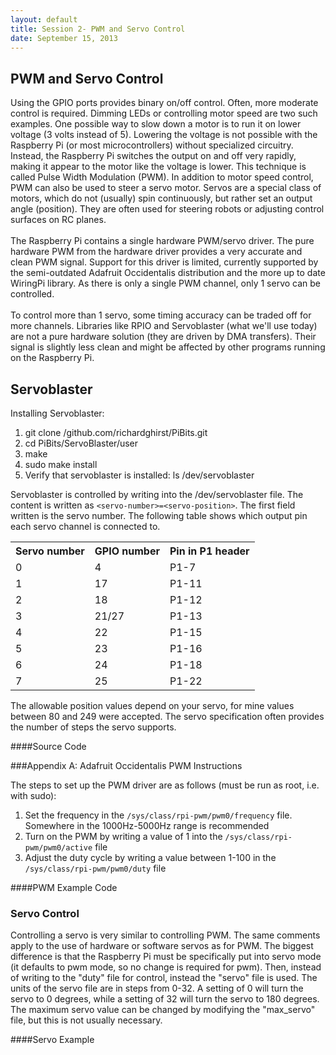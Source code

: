 ```yaml
---
layout: default
title: Session 2- PWM and Servo Control
date: September 15, 2013
---
```


## PWM and Servo Control
  Using the GPIO ports provides binary on/off control. Often, more moderate control is required. Dimming LEDs or controlling motor speed are two such examples. One possible way to slow down a motor is to run it on lower voltage (3 volts instead of 5). Lowering the voltage is not possible with the Raspberry Pi (or most microcontrollers) without specialized circuitry. Instead, the Raspberry Pi switches the output on and off very rapidly, making it appear to the motor like the voltage is lower. This technique is called Pulse Width Modulation (PWM). 
  In addition to motor speed control, PWM can also be used to steer a servo motor. Servos are a special class of motors, which do not (usually) spin continuously, but rather set an output angle (position). They are often used for steering robots or adjusting control surfaces on RC planes. 
<br/><br/>
  The Raspberry Pi contains a single hardware PWM/servo driver. The pure hardware PWM from the hardware driver provides a very accurate and clean PWM signal. Support for this driver is limited, currently supported by the semi-outdated Adafruit Occidentalis distribution and the more up to date WiringPi library. As there is only a single PWM channel, only 1 servo can be controlled. 
<br/><br/>
To control more than 1 servo, some timing accuracy can be traded off for more channels. Libraries like RPIO and Servoblaster (what we'll use today) are not a pure hardware solution (they are driven by DMA transfers). Their signal is slightly less clean and might be affected by other programs running on the Raspberry Pi.

## Servoblaster
Installing Servoblaster:<br/>
1. git clone /github.com/richardghirst/PiBits.git <br/>
2. cd PiBits/ServoBlaster/user <br/>
3. make <br/>
4. sudo make install <br/>
5. Verify that servoblaster is installed: ls /dev/servoblaster <br/>

Servoblaster is controlled by writing into the /dev/servoblaster file. The content is written as `<servo-number>=<servo-position>`. The first field written is the servo number. The following table shows which output pin each servo channel is connected to. 
<table>
<tr><th>Servo number</th><th>GPIO number</th><th>Pin in P1 header</th></tr>    
<tr><td>0</td><td>4</td><td>P1-7</td></tr>     
<tr><td>1</td><td>17</td><td>P1-11</td></tr>
<tr><td>2</td><td>18</td><td>P1-12</td></tr> 
<tr><td>3</td><td>21/27</td><td>P1-13</td></tr>  
<tr><td>4</td><td>22</td><td>P1-15</td></tr>  
<tr><td>5</td><td>23</td><td>P1-16</td></tr>  
<tr><td>6</td><td>24</td><td>P1-18</td></tr> 
<tr><td>7</td><td>25</td><td>P1-22</td></tr>
</table>
The allowable position values depend on your servo, for mine values between 80 and 249 were accepted. The servo specification often provides the number of steps the servo supports. 

####Source Code
<script src="http://gist-it.appspot.com/github/raspberrypi-aa/raspberrypi-aa/blob/master/servoblaster.py"></script>

###Appendix A: Adafruit Occidentalis PWM Instructions

The steps to set up the PWM driver are as follows (must be run as root, i.e. with sudo):

1. Set the frequency in the `/sys/class/rpi-pwm/pwm0/frequency` file. Somewhere in the 1000Hz-5000Hz range is recommended
2. Turn on the PWM by writing a value of 1 into the `/sys/class/rpi-pwm/pwm0/active` file
3. Adjust the duty cycle by writing a value between 1-100 in the `/sys/class/rpi-pwm/pwm0/duty` file

####PWM Example Code
<script src="http://gist-it.appspot.com/github/raspberrypi-aa/raspberrypi-aa/blob/master/pwm_test.py?footer=0"></script>


### Servo Control
Controlling a servo is very similar to controlling PWM. The same comments apply to the use of hardware or software servos as for PWM. The biggest difference is that the Raspberry Pi must be specifically put into servo mode (it defaults to pwm mode, so no change is required for pwm). Then, instead of writing to the "duty" file for control, instead the "servo" file is used. The units of the servo file are in steps from 0-32. A setting of 0 will turn the servo to 0 degrees, while a setting of 32 will turn the servo to 180 degrees. The maximum servo value can be changed by modifying the "max_servo" file, but this is not usually necessary.

####Servo Example
<script src="http://gist-it.appspot.com/github/raspberrypi-aa/raspberrypi-aa/blob/master/servo_test.py"></script>
